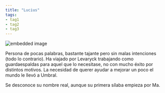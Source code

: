 ```yaml
---
title: "Lucius"
tags:
- tag1
- tag2
- tag3
---
```


![embedded image](https://assets.legendkeeper.com/ef53981f-e2cb-42dd-af7f-35be4e525293.png "Attachment")

Persona de pocas palabras, bastante tajante pero sin malas intenciones (todo lo contrario). Ha viajado por Levaryck trabajando como guardaespaldas para aquel que lo necesitase, no con mucho éxito por distintos motivos. La necesidad de querer ayudar a mejorar un poco el mundo le llevó a Umbral.

Se desconoce su nombre real, aunque su primera sílaba empieza por Ma.